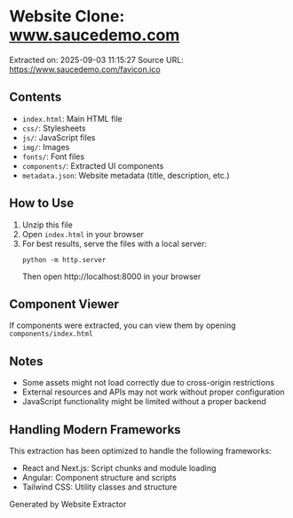 # Website Clone: www.saucedemo.com

Extracted on: 2025-09-03 11:15:27
Source URL: https://www.saucedemo.com/favicon.ico

## Contents

- `index.html`: Main HTML file
- `css/`: Stylesheets
- `js/`: JavaScript files
- `img/`: Images
- `fonts/`: Font files
- `components/`: Extracted UI components
- `metadata.json`: Website metadata (title, description, etc.)

## How to Use

1. Unzip this file
2. Open `index.html` in your browser
3. For best results, serve the files with a local server:
   ```
   python -m http.server
   ```
   Then open http://localhost:8000 in your browser

## Component Viewer

If components were extracted, you can view them by opening `components/index.html`

## Notes

- Some assets might not load correctly due to cross-origin restrictions
- External resources and APIs may not work without proper configuration
- JavaScript functionality might be limited without a proper backend

## Handling Modern Frameworks

This extraction has been optimized to handle the following frameworks:
- React and Next.js: Script chunks and module loading
- Angular: Component structure and scripts
- Tailwind CSS: Utility classes and structure

Generated by Website Extractor
